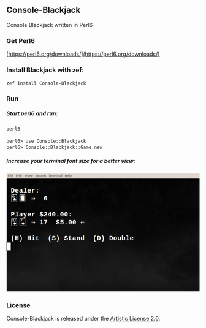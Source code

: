 ## Console-Blackjack

Console Blackjack written in Perl6

### Get Perl6

[https://perl6.org/downloads/](https://perl6.org/downloads/)

### Install Blackjack with zef:

```
zef install Console-Blackjack
```

### Run

##### Start perl6 and run:

```
perl6

perl6> use Console::Blackjack
perl6> Console::Blackjack::Game.new
```

##### Increase your terminal font size for a better view:

![Blackjack](https://raw.githubusercontent.com/gdonald/Console-Blackjack/master/bj.png)

### License

Console-Blackjack is released under the [Artistic License 2.0](https://opensource.org/licenses/Artistic-2.0).

